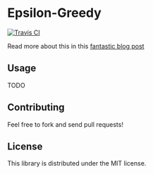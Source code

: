 # Epsilon-Greedy

[![Travis CI](https://api.travis-ci.org/turanct/epsilon-greedy.svg?branch=master)](https://travis-ci.org/turanct/epsilon-greedy)

Read more about this in this [fantastic blog post](http://stevehanov.ca/blog/index.php?id=132)


## Usage

TODO


## Contributing

Feel free to fork and send pull requests!


## License

This library is distributed under the MIT license.
